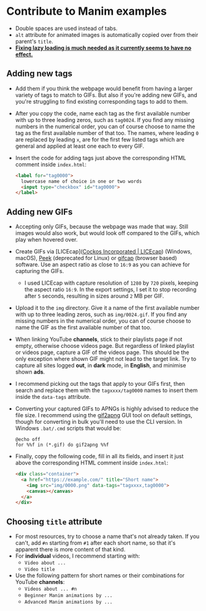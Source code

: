 # Contribute to Manim examples

* Double spaces are used instead of tabs.
* `alt` attribute for animated images is automatically copied over from their parent's `title`.
* **<u>Fixing lazy loading is much needed as it currently seems to have no effect.</u>**

## Adding new tags

* Add them if you think the webpage would benefit from having a larger variety of tags to match to GIFs. But also if you're adding new GIFs, and you're struggling to find existing corresponding tags to add to them.

* After you copy the code, name each tag as the first available number with up to three leading zeros, such as `tag0024`. If you find any missing numbers in the numerical order, you can of course choose to name the tag as the first available number of that too. The names, where leading `0` are replaced by leading `x`, are for the first few listed tags which are general and applied at least one each to every GIF.

* Insert the code for adding tags just above the corresponding HTML comment inside `index.html`:
  
  ```html
  <label for="tag0000">
    lowercase name of choice in one or two words
    <input type="checkbox" id="tag0000">
  </label>
  ```

## Adding new GIFs

* Accepting only GIFs, because the webpage was made that way. Still images would also work, but would look off compared to the GIFs, which play when hovered over.

* Create GIFs via [LICEcap]([Cockos Incorporated | LICEcap](https://www.cockos.com/licecap/)) (Windows, macOS), [Peek](https://github.com/phw/peek#peek---an-animated-gif-recorder) (deprecated for Linux) or [gifcap](https://gifcap.dev/) (browser based) software. Use an aspect ratio as close to `16:9` as you can achieve for capturing the GIFs.
  
  * I used LICEcap with capture resolution of `1280` by `720` pixels, keeping the  aspect ratio `16:9`. In the export settings, I set it to stop recording after `5` seconds, resulting in sizes around `2` MB per GIF.

* Upload it to the `img` directory. Give it a name of the first available number with up to three leading zeros, such as `img/0024.gif`. If you find any missing numbers in the numerical order, you can of course choose to name the GIF as the first available number of that too.

* When linking YouTube **channels**, stick to their playlists page if not empty, otherwise choose videos page. But regardless of linked playlist or videos page, capture a GIF of the videos page. This should be the only exception where shown GIF might not lead to the target link. Try to capture all sites logged **out**, in **dark** mode, in **English**, and minimise shown **ads**.

* I recommend picking out the tags that apply to your GIFs first, then search and replace them with the `tagxxxx/tag0000` names to insert them inside the `data-tags` attribute.

* Converting your captured GIFs to APNGs is highly advised to reduce the file size. I recommend using the [gif2apng](https://gif2apng.sourceforge.net/) GUI tool on default settings, though for converting in bulk you'll need to use the CLI version. In Windows `.bat/.cmd` scripts that would be:
  
  ```batch
  @echo off
  for %%f in (*.gif) do gif2apng %%f
  ```

* Finally, copy the following code, fill in all its fields, and insert it just above the corresponding HTML comment inside `index.html`:
  
  ```html
  <div class="container">
    <a href="https://example.com/" title="Short name">
      <img src="img/0000.png" data-tags="tagxxxx,tag0000">
      <canvas></canvas>
    </a>
  </div>
  ```

## Choosing `title` attribute

* For most resources, try to choose a name that's not already taken. If you can't, add `#n` starting from `#1` after each short name, so that it's apparent there is more content of that kind.
* For **individual** videos, I recommend starting with:
  * `Video about ...`
  * `Video title`
* Use the following pattern for short names or their combinations for YouTube **channels**:
  * `Videos about ... #n`
  * `Beginner Manim animations by ...`
  * `Advanced Manim animations by ...`
